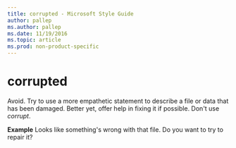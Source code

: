 ```yaml
---
title: corrupted - Microsoft Style Guide
author: pallep
ms.author: pallep
ms.date: 11/19/2016
ms.topic: article
ms.prod: non-product-specific
---
```


# corrupted

Avoid.
Try to use a more empathetic statement to describe a file or data that
has been damaged. Better yet, offer help in fixing it if possible.
Don't use *corrupt*.

**Example** Looks like something's wrong with that file. Do you want to try to repair it?

